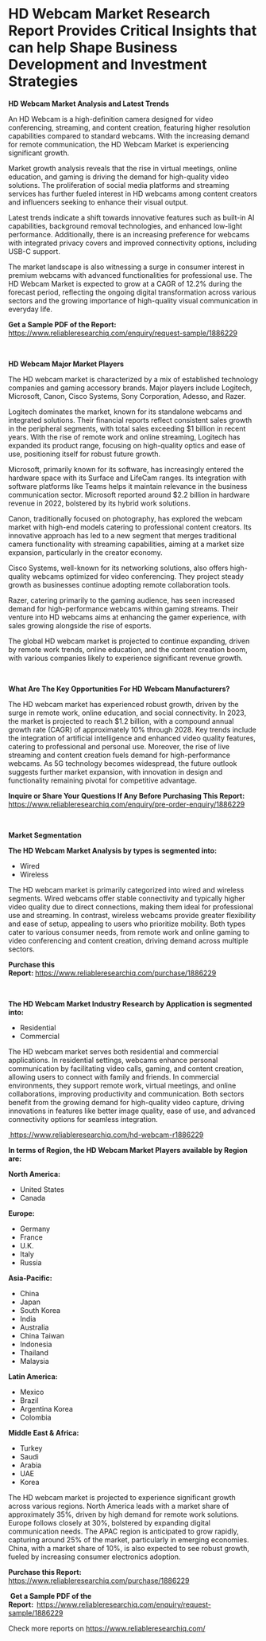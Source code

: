 <p><h1>HD Webcam Market Research Report Provides Critical Insights that can help Shape Business Development and Investment Strategies</h1></p><p><strong>HD Webcam Market Analysis and Latest Trends</strong></p>
<p><p>An HD Webcam is a high-definition camera designed for video conferencing, streaming, and content creation, featuring higher resolution capabilities compared to standard webcams. With the increasing demand for remote communication, the HD Webcam Market is experiencing significant growth. </p><p>Market growth analysis reveals that the rise in virtual meetings, online education, and gaming is driving the demand for high-quality video solutions. The proliferation of social media platforms and streaming services has further fueled interest in HD webcams among content creators and influencers seeking to enhance their visual output. </p><p>Latest trends indicate a shift towards innovative features such as built-in AI capabilities, background removal technologies, and enhanced low-light performance. Additionally, there is an increasing preference for webcams with integrated privacy covers and improved connectivity options, including USB-C support. </p><p>The market landscape is also witnessing a surge in consumer interest in premium webcams with advanced functionalities for professional use. The HD Webcam Market is expected to grow at a CAGR of 12.2% during the forecast period, reflecting the ongoing digital transformation across various sectors and the growing importance of high-quality visual communication in everyday life.</p></p>
<p><strong>Get a Sample PDF of the Report:&nbsp;</strong> <a href="https://www.reliableresearchiq.com/enquiry/request-sample/1886229?utm_campaign=2885&utm_medium=2&utm_source=Github&utm_content=ia&utm_term=28022025&utm_id=hd-webcam">https://www.reliableresearchiq.com/enquiry/request-sample/1886229</a></p>
<p>&nbsp;</p>
<p><strong>HD Webcam Major Market Players</strong></p>
<p><p>The HD webcam market is characterized by a mix of established technology companies and gaming accessory brands. Major players include Logitech, Microsoft, Canon, Cisco Systems, Sony Corporation, Adesso, and Razer. </p><p>Logitech dominates the market, known for its standalone webcams and integrated solutions. Their financial reports reflect consistent sales growth in the peripheral segments, with total sales exceeding $1 billion in recent years. With the rise of remote work and online streaming, Logitech has expanded its product range, focusing on high-quality optics and ease of use, positioning itself for robust future growth.</p><p>Microsoft, primarily known for its software, has increasingly entered the hardware space with its Surface and LifeCam ranges. Its integration with software platforms like Teams helps it maintain relevance in the business communication sector. Microsoft reported around $2.2 billion in hardware revenue in 2022, bolstered by its hybrid work solutions.</p><p>Canon, traditionally focused on photography, has explored the webcam market with high-end models catering to professional content creators. Its innovative approach has led to a new segment that merges traditional camera functionality with streaming capabilities, aiming at a market size expansion, particularly in the creator economy.</p><p>Cisco Systems, well-known for its networking solutions, also offers high-quality webcams optimized for video conferencing. They project steady growth as businesses continue adopting remote collaboration tools.</p><p>Razer, catering primarily to the gaming audience, has seen increased demand for high-performance webcams within gaming streams. Their venture into HD webcams aims at enhancing the gamer experience, with sales growing alongside the rise of esports.</p><p>The global HD webcam market is projected to continue expanding, driven by remote work trends, online education, and the content creation boom, with various companies likely to experience significant revenue growth.</p></p>
<p>&nbsp;</p>
<p><strong>What Are The Key Opportunities For HD Webcam Manufacturers?</strong></p>
<p><p>The HD webcam market has experienced robust growth, driven by the surge in remote work, online education, and social connectivity. In 2023, the market is projected to reach $1.2 billion, with a compound annual growth rate (CAGR) of approximately 10% through 2028. Key trends include the integration of artificial intelligence and enhanced video quality features, catering to professional and personal use. Moreover, the rise of live streaming and content creation fuels demand for high-performance webcams. As 5G technology becomes widespread, the future outlook suggests further market expansion, with innovation in design and functionality remaining pivotal for competitive advantage.</p></p>
<p><strong>Inquire or Share Your Questions If Any Before Purchasing This Report:</strong> <a href="https://www.reliableresearchiq.com/enquiry/pre-order-enquiry/1886229?utm_campaign=2885&utm_medium=2&utm_source=Github&utm_content=ia&utm_term=28022025&utm_id=hd-webcam">https://www.reliableresearchiq.com/enquiry/pre-order-enquiry/1886229</a></p>
<p>&nbsp;</p>
<p><strong>Market Segmentation</strong></p>
<p><strong>The HD Webcam Market Analysis by types is segmented into:</strong></p>
<p><ul><li>Wired</li><li>Wireless</li></ul></p>
<p><p>The HD webcam market is primarily categorized into wired and wireless segments. Wired webcams offer stable connectivity and typically higher video quality due to direct connections, making them ideal for professional use and streaming. In contrast, wireless webcams provide greater flexibility and ease of setup, appealing to users who prioritize mobility. Both types cater to various consumer needs, from remote work and online gaming to video conferencing and content creation, driving demand across multiple sectors.</p></p>
<p><strong>Purchase this Report:&nbsp;</strong><a href="https://www.reliableresearchiq.com/purchase/1886229?utm_campaign=2885&utm_medium=2&utm_source=Github&utm_content=ia&utm_term=28022025&utm_id=hd-webcam">https://www.reliableresearchiq.com/purchase/1886229</a></p>
<p>&nbsp;</p>
<p><strong>The HD Webcam Market Industry Research by Application is segmented into:</strong></p>
<p><ul><li>Residential</li><li>Commercial</li></ul></p>
<p><p>The HD webcam market serves both residential and commercial applications. In residential settings, webcams enhance personal communication by facilitating video calls, gaming, and content creation, allowing users to connect with family and friends. In commercial environments, they support remote work, virtual meetings, and online collaborations, improving productivity and communication. Both sectors benefit from the growing demand for high-quality video capture, driving innovations in features like better image quality, ease of use, and advanced connectivity options for seamless integration.</p></p>
<p><a href="https://www.reliableresearchiq.com/hd-webcam-r1886229?utm_campaign=2885&utm_medium=2&utm_source=Github&utm_content=ia&utm_term=28022025&utm_id=hd-webcam">&nbsp;https://www.reliableresearchiq.com/hd-webcam-r1886229</a></p>
<p><strong>In terms of Region, the HD Webcam Market Players available by Region are:</strong></p>
<p>
    <p> <strong> North America: </strong>
        <ul>
            <li>United States</li>
            <li>Canada</li>
        </ul>
        </p> 
    <p> <strong> Europe: </strong>
        <ul>
            <li>Germany</li>
            <li>France</li>
            <li>U.K.</li>
            <li>Italy</li>
            <li>Russia</li>
        </ul>
        </p> 
    <p> <strong> Asia-Pacific: </strong>
        <ul>
            <li>China</li>
            <li>Japan</li>
            <li>South Korea</li>
            <li>India</li>
            <li>Australia</li>
            <li>China Taiwan</li>
            <li>Indonesia</li>
            <li>Thailand</li>
            <li>Malaysia</li>
        </ul>
        </p> 
    <p> <strong> Latin America: </strong>
        <ul>
            <li>Mexico</li>
            <li>Brazil</li>
            <li>Argentina Korea</li>
            <li>Colombia</li>
        </ul>
        </p> 
    <p> <strong> Middle East & Africa: </strong>
        <ul>
            <li>Turkey</li>
            <li>Saudi</li>
            <li>Arabia</li>
            <li>UAE</li>
            <li>Korea</li>
        </ul>
    </p>
    </p>
<p><p>The HD webcam market is projected to experience significant growth across various regions. North America leads with a market share of approximately 35%, driven by high demand for remote work solutions. Europe follows closely at 30%, bolstered by expanding digital communication needs. The APAC region is anticipated to grow rapidly, capturing around 25% of the market, particularly in emerging economies. China, with a market share of 10%, is also expected to see robust growth, fueled by increasing consumer electronics adoption.</p></p>
<p><strong>Purchase this Report: </strong><a href="https://www.reliableresearchiq.com/purchase/1886229?utm_campaign=2885&utm_medium=2&utm_source=Github&utm_content=ia&utm_term=28022025&utm_id=hd-webcam">https://www.reliableresearchiq.com/purchase/1886229</a></p>
<p>&nbsp;<strong>Get a Sample PDF of the Report:&nbsp;&nbsp;</strong><a href="https://www.reliableresearchiq.com/enquiry/request-sample/1886229?utm_campaign=2885&utm_medium=2&utm_source=Github&utm_content=ia&utm_term=28022025&utm_id=hd-webcam">https://www.reliableresearchiq.com/enquiry/request-sample/1886229</a></p>
<p><strong></strong></p>
<p>Check more reports on <a href="https://www.reliableresearchiq.com/?utm_campaign=2885&utm_medium=2&utm_source=Github&utm_content=ia&utm_term=28022025&utm_id=hd-webcam">https://www.reliableresearchiq.com/</a></p>